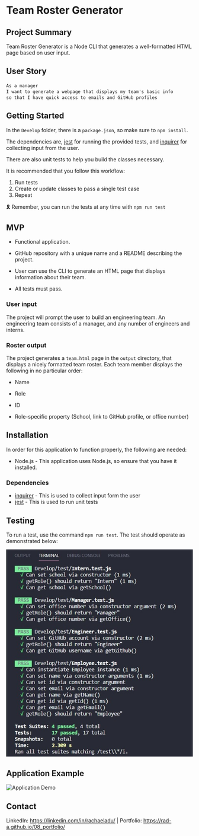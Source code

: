 # Team Roster Generator

## Project Summary

Team Roster Generator is a Node CLI that generates a well-formatted HTML page based on user input. 


## User Story

```
As a manager
I want to generate a webpage that displays my team's basic info
so that I have quick access to emails and GitHub profiles
```

## Getting Started 

In the `Develop` folder, there is a `package.json`, so make sure to `npm install`.

The dependencies are, [jest](https://jestjs.io/) for running the provided tests, and [inquirer](https://www.npmjs.com/package/inquirer) for collecting input from the user.

There are also unit tests to help you build the classes necessary.

It is recommended that you follow this workflow:

1. Run tests
2. Create or update classes to pass a single test case
3. Repeat

🎗 Remember, you can run the tests at any time with `npm run test`

## MVP

* Functional application.

* GitHub repository with a unique name and a README describing the project.

* User can use the CLI to generate an HTML page that displays information about their team.

* All tests must pass.


### User input

The project will prompt the user to build an engineering team. An engineering
team consists of a manager, and any number of engineers and interns.

### Roster output

The project generates a `team.html` page in the `output` directory, that displays a nicely formatted team roster. Each team member displays the following in no particular order:

  * Name

  * Role

  * ID

  * Role-specific property (School, link to GitHub profile, or office number)

## Installation

In order for this application to function properly, the following are needed: 
- Node.js - This application uses Node.js, so ensure that you have it installed. 

### Dependencies
- [inquirer](https://www.npmjs.com/package/inquirer) - This is used to collect input form the user
- [jest](https://jestjs.io/) - This is used to run unit tests

## Testing
To run a test, use the command `npm run test`. The test should operate as demonstrated below: 

![Passed Test](Assets/img/passed-tests.jpg)

## Application Example

![Application Demo](Assets/demo/team-roster-generator-demo.gif)

## Contact 

LinkedIn: https://linkedin.com/in/rachaeladu/ | Portfolio: https://rad-a.github.io/08_portfolio/